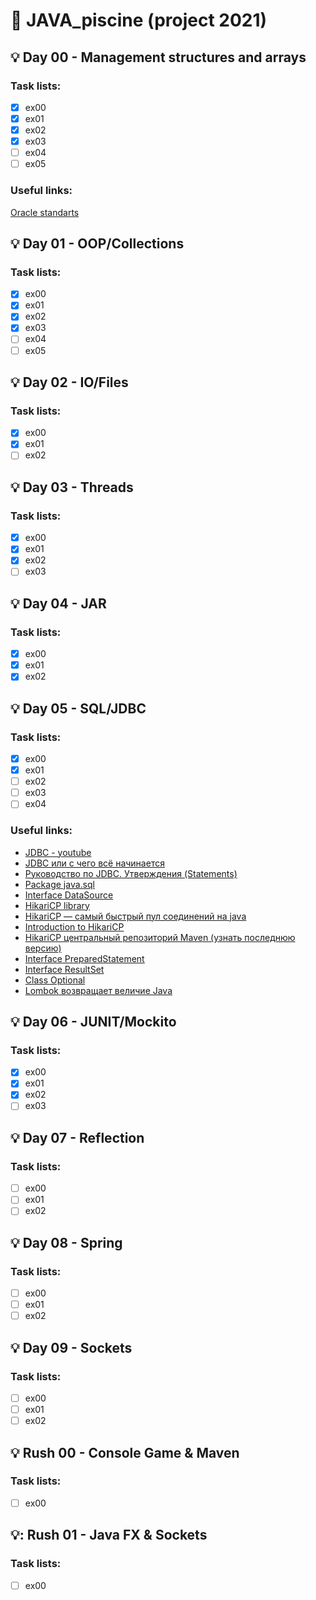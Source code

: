 # :pushpin: JAVA_piscine (project 2021) 
## :bulb: Day 00 - Management structures and arrays
### Task lists:
- [x] ex00
- [x] ex01
- [x] ex02
- [x] ex03
- [ ] ex04
- [ ] ex05
### Useful links:
[Oracle standarts](https://www.oracle.com/java/technologies/javase/codeconventions-namingconventions.html)

## :bulb: Day 01 - OOP/Collections
### Task lists:
- [x] ex00
- [x] ex01
- [x] ex02
- [x] ex03
- [ ] ex04
- [ ] ex05

<!-- ### Useful links: -->


## :bulb: Day 02 - IO/Files
### Task lists:
- [x] ex00
- [x] ex01
- [ ] ex02

<!-- ### Useful links: -->

## :bulb: Day 03 - Threads
### Task lists:
- [x] ex00
- [x] ex01
- [x] ex02
- [ ] ex03

<!-- ### Useful links: -->


## :bulb: Day 04 - JAR
### Task lists:
- [x] ex00
- [x] ex01
- [x] ex02

<!-- ### Useful links: -->


## :bulb: Day 05 - SQL/JDBC
### Task lists:
- [x] ex00
- [x] ex01
- [ ] ex02
- [ ] ex03
- [ ] ex04

### Useful links:

- [JDBC - youtube](https://www.youtube.com/watch?v=nL9dnvoF_ng)
- [JDBC или с чего всё начинается](https://javarush.ru/groups/posts/2172-jdbc-ili-s-chego-vsje-nachinaetsja)
- [Руководство по JDBC. Утверждения (Statements)](https://proselyte.net/tutorials/jdbc/statements/)
- [Package java.sql](https://docs.oracle.com/javase/7/docs/api/java/sql/package-summary.html)
- [Interface DataSource](https://docs.oracle.com/javase/7/docs/api/javax/sql/DataSource.html)
- [HikariCP library](https://github.com/brettwooldridge/HikariCP)
- [HikariCP — самый быстрый пул соединений на java](https://habr.com/ru/post/269023/)
- [Introduction to HikariCP](https://www.baeldung.com/hikaricp)
- [HikariCP центральный репозиторий Maven (узнать последнюю версию)](https://search.maven.org/classic/#search%7Cgav%7C1%7Cg%3A%22com.zaxxer%22%20AND%20a%3A%22HikariCP%22)
- [Interface PreparedStatement](https://docs.oracle.com/javase/7/docs/api/java/sql/PreparedStatement.html)
- [Interface ResultSet](https://docs.oracle.com/javase/7/docs/api/java/sql/ResultSet.html)
- [Class Optional<T>](https://docs.oracle.com/javase/8/docs/api/java/util/Optional.html)
- [Lombok возвращает величие Java](https://habr.com/ru/post/438870/)


## :bulb: Day 06 - JUNIT/Mockito
### Task lists:
- [x] ex00
- [x] ex01
- [x] ex02
- [ ] ex03

<!-- ### Useful links: -->


## :bulb: Day 07 - Reflection
### Task lists:
- [ ] ex00
- [ ] ex01
- [ ] ex02

<!-- ### Useful links: -->


## :bulb: Day 08 - Spring
### Task lists:
- [ ] ex00
- [ ] ex01
- [ ] ex02

<!-- ### Useful links: -->


## :bulb: Day 09 - Sockets
### Task lists:
- [ ] ex00
- [ ] ex01
- [ ] ex02

<!-- ### Useful links: -->

## :bulb: Rush 00 - Console Game & Maven
### Task lists:
- [ ] ex00

<!-- ### Useful links: -->

## :bulb:: Rush 01 - Java FX & Sockets
### Task lists:
- [ ] ex00

<!-- ### Useful links: -->



